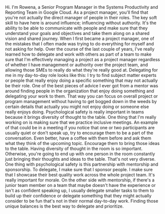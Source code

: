 Hi. I'm Rowena, a Senior Program Manager in the Systems Productivity and
Reporting Team in Google Cloud. As a project manager, you'll find that you're
not actually the direct manager of people in their roles. The key soft skill to
have here is around influence; influencing without authority. It's the ability
to be able to communicate with people and make sure that they understand your
goals and objectives and take them along on a shared vision and shared journey.
When I first became a project manager, one of the mistakes that I often made was
trying to do everything for myself and not asking for help. Over the course of
the last couple of years, I've really learned how to delegate and work with
others as part of a team to make sure that I'm effectively managing a project as
a project manager regardless of whether I have management or authority over the
project team, and allowing those SMEs to really do what they're really good at.
Delegating for me in my day-to-day role looks like this: I try to find subject
matter experts or people that really enjoy doing a specific something that may
not actually be their role. One of the best pieces of advice I ever got from a
mentor was around finding people in the organization that enjoy doing something
and delegating your work to them. That way you can focus on overall project or
program management without having to get bogged down in the weeds by certain
details that actually you might not enjoy doing or someone else really enjoys
doing. Psychological safety is really important in teams because it brings
diversity of thought to the table. One thing that I'm really working on is
making sure that we practice inclusive meetings. An example of that could be in
a meeting if you notice that one or two participants are usually quiet or don't
speak up, try to encourage them to be a part of the conversation. Even better,
have a coffee with them before and ask them what they think of the upcoming
topic. Encourage them to bring those ideas to the table. Having diversity of
thought in the room is so important. Otherwise, you're going to end up with one
person in the room constantly just bringing their thoughts and ideas to the
table. That's not very diverse. One thing with psychological safety is this
partnership with mentorship and sponsorship. To delegate, I make sure that I
sponsor people. I make sure that I showcase their best quality work across the
whole project team. It's really important for morale. On the other side with
mentorship, if there's a junior team member on a team that maybe doesn't have
the experience or isn't as confident speaking up, I usually delegate smaller
tasks to them to build up their confidence or delegate something that they might
actually consider to be fun that's not in their normal day-to-day work. Finding
those unique balances is the best way to delegate and prioritize.